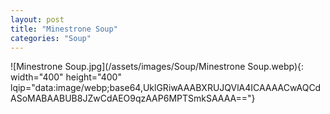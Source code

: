 ```yaml
---
layout: post
title: "Minestrone Soup"
categories: "Soup"
---
```

![Minestrone Soup.jpg](/assets/images/Soup/Minestrone Soup.webp){: width="400" height="400" lqip="data:image/webp;base64,UklGRiwAAABXRUJQVlA4ICAAAACwAQCdASoMABAABUB8JZwCdAEO9qzAAP6MPTSmkSAAAA=="}

